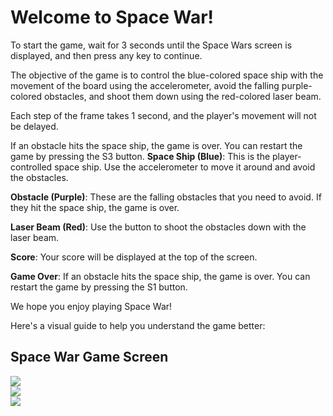 <h1>Welcome to Space War!</h1>

To start the game, wait for 3 seconds until the Space Wars screen is displayed, and then press any key to continue.

The objective of the game is to control the blue-colored space ship with the movement of the board using the accelerometer, avoid the falling purple-colored obstacles, and shoot them down using the red-colored laser beam.

Each step of the frame takes 1 second, and the player's movement will not be delayed.

If an obstacle hits the space ship, the game is over. You can restart the game by pressing the S3 button.
<b>Space Ship (Blue)</b>: This is the player-controlled space ship. Use the accelerometer to move it around and avoid the obstacles.

<b>Obstacle (Purple)</b>: These are the falling obstacles that you need to avoid. If they hit the space ship, the game is over.

<b>Laser Beam (Red)</b>: Use the button to shoot the obstacles down with the laser beam.

<b>Score</b>: Your score will be displayed at the top of the screen.

<b>Game Over</b>: If an obstacle hits the space ship, the game is over. You can restart the game by pressing the S1 button.

We hope you enjoy playing Space War!


Here's a visual guide to help you understand the game better:

<h2>Space War Game Screen</h2>
<img src="https://i.ibb.co/McZ94x7/first-Screen.jpg">
<br>
<img src="https://i.ibb.co/Bt4WH2Z/second-screen.jpg">
<br>
<img src="https://i.ibb.co/fFSvpkg/game-screen.jpg">

